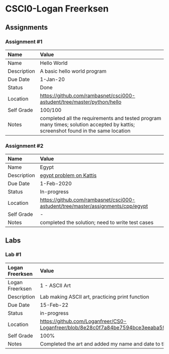# CSCI0-Logan Freerksen


## Assignments

### Assignment #1

| Name | Value |
| :--- | :--- |
| Name | Hello World |
| Description | A basic hello world program |
| Due Date | 1-Jan-20 |
| Status | Done |
| Location | https://github.com/rambasnet/csci000-astudent/tree/master/python/hello |
| Self Grade | 100/100 |
| Notes | completed all the requirements and tested program many times; solution accepted by kattis; screenshot found in the same location |

### Assignment #2

| Name | Value |
| :--- | :--- |
| Name | Egypt |
| Description | [egypt problem on Kattis](https://open.kattis.com/problems/egypt) |
| Due Date | 1-Feb-2020 |
| Status | In-progress |
| Location | https://github.com/rambasnet/csci000-astudent/tree/master/assignments/cpp/egypt |
| Self Grade | - |
| Notes | completed the solution; need to write test cases |


## Labs

### Lab #1

| Logan Freerksen| Value |
| :--- | :--- |
| Logan Freerksen | 1 - ASCII Art |
| Description | Lab making ASCII art, practicing print function |
| Due Date | 15-Feb-22 |
| Status | in-progress |
| Location | https://github.com/Loganfreer/CS0-Loganfreer/blob/8e28c0f7a84be7594bce3eeaba59224399cc8b0b/README.md
| Self Grade | 100% |
| Notes | Completed the art and added my name and date to the box as required |